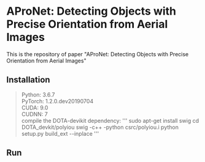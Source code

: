 # AProNet: Detecting Objects with Precise Orientation from Aerial Images
This is the repository of paper "AProNet: Detecting Objects with Precise Orientation from Aerial Images"
## Installation
>Python: 3.6.7  
>PyTorch: 1.2.0.dev20190704  
>CUDA: 9.0  
>CUDNN: 7  
compile the DOTA-devikit dependency:
'''
sudo apt-get install swig
cd DOTA_devkit/polyiou
swig -c++ -python csrc/polyiou.i
python setup.py build_ext --inplace
'''
## Run

